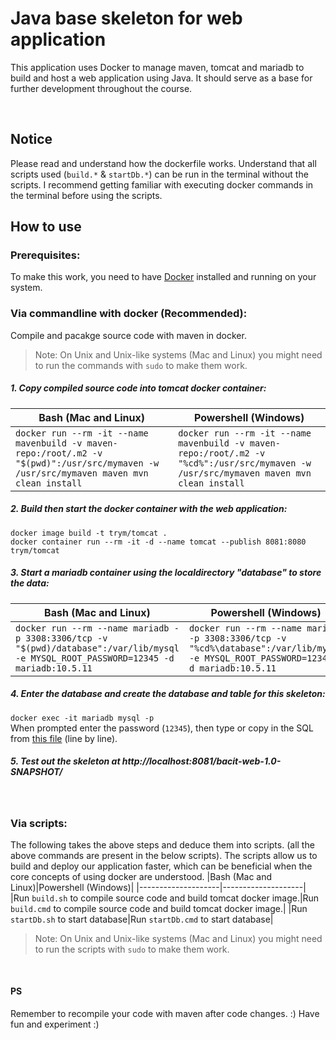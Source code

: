 # Java base skeleton for web application
This application uses Docker to manage maven, tomcat and mariadb to build and host a web application using Java.
It should serve as a base for further development throughout the course.

<br>

## Notice
Please read and understand how the dockerfile works. 
Understand that all scripts used (`build.*` & `startDb.*`) can be run in the terminal without the scripts.
I recommend getting familiar with executing docker commands in the terminal before using the scripts.

## How to use
### Prerequisites:
To make this work, you need to have [Docker](https://www.docker.com/) installed and running on your system.    

### Via commandline with docker (Recommended):
Compile and pacakge source code with maven in docker.

> Note: On Unix and Unix-like systems (Mac and Linux) you might need to run the commands with `sudo` to make them work.

##### 1. Copy compiled source code into tomcat docker container:    

|Bash (Mac and Linux)|Powershell (Windows)|
|--------------------|--------------------|
|`docker run --rm -it --name mavenbuild -v maven-repo:/root/.m2 -v "$(pwd)":/usr/src/mymaven -w /usr/src/mymaven maven mvn clean install` | `docker run --rm -it --name mavenbuild -v maven-repo:/root/.m2 -v "%cd%":/usr/src/mymaven -w /usr/src/mymaven maven mvn clean install`|


##### 2. Build then start the docker container with the web application:    
`docker image build -t trym/tomcat .`    
`docker container run --rm -it -d --name tomcat --publish 8081:8080 trym/tomcat`

##### 3. Start a mariadb container using the localdirectory "database" to store the data:    

|Bash (Mac and Linux)|Powershell (Windows)|
|--------------------|--------------------|
|`docker run --rm --name mariadb -p 3308:3306/tcp -v "$(pwd)/database":/var/lib/mysql -e MYSQL_ROOT_PASSWORD=12345 -d mariadb:10.5.11`|`docker run --rm --name mariadb -p 3308:3306/tcp -v "%cd%\database":/var/lib/mysql -e MYSQL_ROOT_PASSWORD=12345 -d mariadb:10.5.11`|

##### 4. Enter the database and create the database and table for this skeleton:    
`docker exec -it mariadb mysql -p`    
When prompted enter the password (`12345`), then type or copy in the SQL from [this file](Espen%20202/databaseskript/create-user.sql) (line by line).

##### 5. Test out the skeleton at http://localhost:8081/bacit-web-1.0-SNAPSHOT/

<br>

### Via scripts:
The following takes the above steps and deduce them into scripts. (all the above commands are present in the below scripts).
The scripts allow us to build and deploy our application faster, which can be beneficial when the core concepts of using docker are understood.
|Bash (Mac and Linux)|Powershell (Windows)|
|--------------------|--------------------|
|Run `build.sh` to compile source code and build tomcat docker image.|Run `build.cmd` to compile source code and build tomcat docker image.|
|Run `startDb.sh` to start database|Run `startDb.cmd` to start database|

> Note: On Unix and Unix-like systems (Mac and Linux) you might need to run the scripts with `sudo` to make them work.

<br>

#### PS
Remember to recompile your code with maven after code changes. :)
Have fun and experiment :)